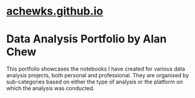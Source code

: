 # [achewks.github.io](index.md)
# Data Analysis Portfolio by Alan Chew
This portfolio showcases the notebooks I have created for various data analysis projects, both personal and professional. They are organised by sub-categories based on either the type of analysis or the platform on which the analysis was conducted.
